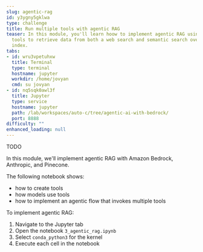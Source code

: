 ```yaml
---
slug: agentic-rag
id: y3ygny5gklwa
type: challenge
title: Run multiple tools with agentic RAG
teaser: In this module, you'll learn hoow to implement agentic RAG using multiple
  tools to retrieve data from both a web search and semantic search over a Pinecone
  index.
tabs:
- id: wru3vpetuhxw
  title: Terminal
  type: terminal
  hostname: jupyter
  workdir: /home/jovyan
  cmd: su jovyan
- id: nq5sqk0awl3f
  title: Jupyter
  type: service
  hostname: jupyter
  path: /lab/workspaces/auto-c/tree/agentic-ai-with-bedrock/
  port: 8888
difficulty: ""
enhanced_loading: null
---
```

TODO

In this module, we'll implement agentic RAG with Amazon Bedrock, Anthropic, and Pinecone.

The following notebook shows:
- how to create tools
- how models use tools
- how to implement an agentic flow that invokes multiple tools

To implement agentic RAG:
1. Navigate to the Jupyter tab
2. Open the notebook `3_agentic_rag.ipynb`
3. Select `conda_python3` for the kernel
4. Execute each cell in the notebook